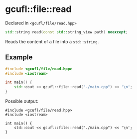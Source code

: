 # gcufl::file::read
Declared in `<gcufl/file/read.hpp>`
```cpp
std::string read(const std::string_view path) noexcept;
```
Reads the content of a file into a `std::string`.
## Example
```cpp
#include <gcufl/file/read.hpp>
#include <iostream>

int main() {
	std::cout << gcufl::file::read("./main.cpp") << '\n';
}
```
Possible output:
```
#include <gcufl/file/read.hpp>
#include <iostream>

int main() {
	std::cout << gcufl::file::read("./main.cpp") << '\n';
}
```
